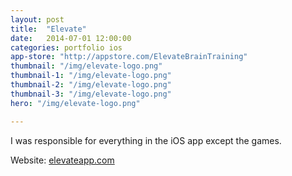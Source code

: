 ```yaml
---
layout: post
title:  "Elevate"
date:   2014-07-01 12:00:00
categories: portfolio ios
app-store: "http://appstore.com/ElevateBrainTraining"
thumbnail: "/img/elevate-logo.png"
thumbnail-1: "/img/elevate-logo.png"
thumbnail-2: "/img/elevate-logo.png"
thumbnail-3: "/img/elevate-logo.png"
hero: "/img/elevate-logo.png"

---
```


I was responsible for everything in the iOS app except the games.

Website: [elevateapp.com](http://elevateapp.com)

